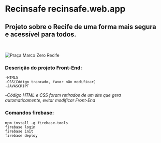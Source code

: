 # Recinsafe recinsafe.web.app
<h2>Projeto sobre o Recife de uma forma mais segura e acessível para todos.</h2>
<br>

![Praça Marco Zero Recife](https://media.istockphoto.com/photos/architecture-from-marco-zero-square-in-recife-downtown-picture-id1162468341?k=20&m=1162468341&s=612x612&w=0&h=-wW4gln8cKIfKmgFNKBkILNmqkdg6i8wMRw7Jli5HHw=)

<h3>Descrição do projeto Front-End:</h3>

```
-HTML5
-CSS(Código trancado, favor não modificar)
-JAVASCRIPT
```

-*Código HTML e CSS foram retirados de um site que gera automaticamente, evitar modificar Front-End*



<h3>Comandos firebase:</h3>

```
npm install -g firebase-tools
firebase login
firebase init
firebase deploy
```

